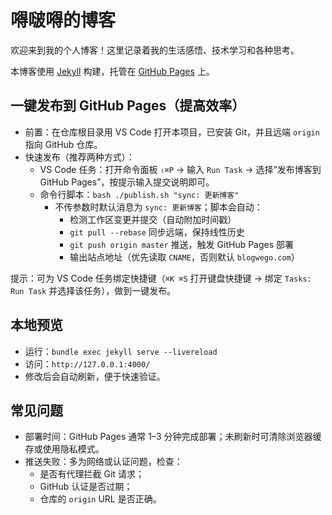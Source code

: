 # 嘚啵嘚的博客

欢迎来到我的个人博客！这里记录着我的生活感悟、技术学习和各种思考。


本博客使用 [Jekyll](https://jekyllrb.com/) 构建，托管在 [GitHub Pages](https://pages.github.com/) 上。

## 一键发布到 GitHub Pages（提高效率）

- 前置：在仓库根目录用 VS Code 打开本项目，已安装 Git，并且远端 `origin` 指向 GitHub 仓库。
- 快速发布（推荐两种方式）：
  - VS Code 任务：打开命令面板 `⇧⌘P` → 输入 `Run Task` → 选择“发布博客到 GitHub Pages”，按提示输入提交说明即可。
  - 命令行脚本：`bash ./publish.sh "sync: 更新博客"`
    - 不传参数时默认消息为 `sync: 更新博客`；脚本会自动：
      - 检测工作区变更并提交（自动附加时间戳）
      - `git pull --rebase` 同步远端，保持线性历史
      - `git push origin master` 推送，触发 GitHub Pages 部署
      - 输出站点地址（优先读取 `CNAME`，否则默认 `blogwego.com`）

提示：可为 VS Code 任务绑定快捷键（`⌘K ⌘S` 打开键盘快捷键 → 绑定 `Tasks: Run Task` 并选择该任务），做到一键发布。

## 本地预览

- 运行：`bundle exec jekyll serve --livereload`
- 访问：`http://127.0.0.1:4000/`
- 修改后会自动刷新，便于快速验证。

## 常见问题

- 部署时间：GitHub Pages 通常 1–3 分钟完成部署；未刷新时可清除浏览器缓存或使用隐私模式。
- 推送失败：多为网络或认证问题，检查：
  - 是否有代理拦截 Git 请求；
  - GitHub 认证是否过期；
  - 仓库的 `origin` URL 是否正确。
